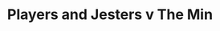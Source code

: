 ---
year: "2002"
serialNumber: "0264" 
game: "Players and Jesters"
title: "Players and Jesters v The Min"
gameLocation: ""
gameDate: ""
result: ""
resultType: ""
type: "game"
---
